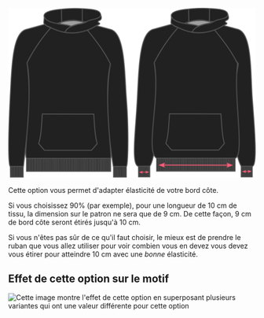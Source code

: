 ![Ribbing stretch on Hugo](./ribbingstretch.svg)

Cette option vous permet d'adapter élasticité de votre bord côte.

Si vous choisissez 90% (par exemple), pour une longueur de 10 cm de tissu, la dimension sur le patron ne sera que de 9 cm. De cette façon, 9 cm de bord côte seront étirés jusqu'à 10 cm.

<Note>

Si vous n'êtes pas sûr de ce qu'il faut choisir, le mieux est de prendre le ruban que vous allez utiliser pour voir combien vous en devez
vous devez vous étirer pour atteindre 10 cm avec une *bonne* élasticité.

</Note>

## Effet de cette option sur le motif

![Cette image montre l'effet de cette option en superposant plusieurs variantes qui ont une valeur différente pour cette option](hugo\_ribbingstretch\_sample.svg "Effet de cette option sur le motif")
